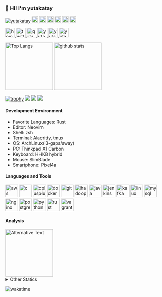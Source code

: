 ### 👋 Hi! I'm yutakatay

<p align="left"> 
  <a href="https://github.com/yutakatay/yutakatay/">
    <img src="https://komarev.com/ghpvc/?username=yutakatay" alt="yutakatay" />
  </a>
  <a href="http://twitter.com/yutakatay">
    <img height="20" src="https://img.shields.io/twitter/follow/yutakatay?label=Twitter&logo=twitter&style=flat" />
  </a>
  <a href="https://github.com/yutakatay">
    <img height="20" src="https://img.shields.io/github/followers/yutakatay?label=follow&logo=github&style=flat" />
  </a>
  <a href="https://www.reddit.com/user/yutakatay">
    <img height="20" src="https://img.shields.io/reddit/user-karma/combined/yutakatay?label=Reddit&logo=reddit&style=flat" />
  </a>
  <a href="https://stackoverflow.com/users/5720201/yutakatay">
    <img height="20" src="https://img.shields.io/stackexchange/stackoverflow/r/5720201?label=StackOverflow&logo=stack-overflow&style=flat" />
  </a>
  <a href="http://qiita.com/yutakatay">
    <img height="20" src="https://qiita-badge.apiapi.app/s/yutakatay/posts.svg" />
  </a>
  <a href="http://qiita.com/yutakatay">
    <img height="20" src="https://qiita-badge.apiapi.app/s/yutakatay/contributions.svg" />
  </a>
</p>

<p align="left"> 
  <a href="https://yutakatay.github.io/">
    <img alt="homepage" width="30px" src="https://image.flaticon.com/icons/svg/565/565527.svg" />
  </a>
  <a href="https://twitter.com/yutakatay">
    <img alt="twitter" width="30px" src="https://image.flaticon.com/icons/svg/123/123728.svg" />
  </a>
  <a href="https://qiita.com/yutakatay">
    <img alt="qiita" width="30px" src="https://simpleicons.org/icons/qiita.svg" />
  </a>
  <a href="https://dev.to/yutakatay" target="blank">
    <img src="https://cdn.jsdelivr.net/npm/simple-icons@3.0.1/icons/dev-dot-to.svg" alt="yutakatay" height="30" width="30" />
  </a>
  <a href="https://stackoverflow.com/users/yutakatay" target="blank">
    <img src="https://cdn.jsdelivr.net/npm/simple-icons@3.0.1/icons/stackoverflow.svg" alt="yutakatay" height="30" width="30" />
  </a>
  <a href="https://www.quora.com/profile/Yutakatay" target="blank">
    <img src="https://www.flaticon.com/svg/static/icons/svg/732/732105.svg" alt="yutakatay" height="30" width="30" />
  </a>
</p>

<p align="left"> 
  <img alt="Top Langs" height="150px" src="https://github-readme-stats.vercel.app/api/top-langs/?username=yutakatay&layout=compact&count_private=true&show_icons=true&show_icons=true&theme=onedark" />
  <img alt="github stats" height="150px" src="https://github-readme-stats.vercel.app/api?username=yutakatay&count_private=true&show_icons=true&show_icons=true&theme=onedark" />
</p>

[![trophy](https://github-profile-trophy.vercel.app/?username=yutakatay&theme=gruvbox)](https://github.com/ryo-ma/github-profile-trophy)
[![](https://raw.githubusercontent.com/yutakatay/yutakatay/master/profile-summary-card-output/dracula/0-profile-details.svg)](https://github.com/vn7n24fzkq/github-profile-summary-cards)
[![](https://raw.githubusercontent.com/yutakatay/yutakatay/master/profile-summary-card-output/dracula/1-repos-per-language.svg)](https://github.com/vn7n24fzkq/github-profile-summary-cards)
[![](https://raw.githubusercontent.com/yutakatay/yutakatay/master/profile-summary-card-output/dracula/2-most-commit-language.svg)](https://github.com/vn7n24fzkq/github-profile-summary-cards)


#### Development Environment

- Favorite Languages: Rust
- Editor: Neovim
- Shell: zsh
- Terminal: Alacritty, tmux
- OS: ArchLinux(i3-gaps/sway)
- PC: Thinkpad X1 Carbon
- Keyboard: HHKB hybrid
- Mouse: SlimBlade
- Smartphone: Pixel4a

#### Languages and Tools

<p align="left"><img src="https://devicons.github.io/devicon/devicon.git/icons/amazonwebservices/amazonwebservices-original-wordmark.svg" alt="aws" width="40" height="40"/> <img src="https://devicons.github.io/devicon/devicon.git/icons/c/c-original.svg" alt="c" width="40" height="40"/> <img src="https://devicons.github.io/devicon/devicon.git/icons/cplusplus/cplusplus-original.svg" alt="cplusplus" width="40" height="40"/> <img src="https://devicons.github.io/devicon/devicon.git/icons/docker/docker-original-wordmark.svg" alt="docker" width="40" height="40"/> <img src="https://www.vectorlogo.zone/logos/git-scm/git-scm-icon.svg" alt="git" width="40" height="40"/> <img src="https://www.vectorlogo.zone/logos/apache_hadoop/apache_hadoop-icon.svg" alt="hadoop" width="40" height="40"/> <img src="https://devicons.github.io/devicon/devicon.git/icons/java/java-original-wordmark.svg" alt="java" width="40" height="40"/> <img src="https://www.vectorlogo.zone/logos/jenkins/jenkins-icon.svg" alt="jenkins" width="40" height="40"/> <img src="https://www.vectorlogo.zone/logos/apache_kafka/apache_kafka-icon.svg" alt="kafka" width="40" height="40"/> <img src="https://devicons.github.io/devicon/devicon.git/icons/linux/linux-original.svg" alt="linux" width="40" height="40"/> <img src="https://devicons.github.io/devicon/devicon.git/icons/mysql/mysql-original-wordmark.svg" alt="mysql" width="40" height="40"/> <img src="https://devicons.github.io/devicon/devicon.git/icons/nginx/nginx-original.svg" alt="nginx" width="40" height="40"/> <img src="https://devicons.github.io/devicon/devicon.git/icons/postgresql/postgresql-original-wordmark.svg" alt="postgresql" width="40" height="40"/> <img src="https://devicons.github.io/devicon/devicon.git/icons/python/python-original.svg" alt="python" width="40" height="40"/> <img src="https://devicons.github.io/devicon/devicon.git/icons/rust/rust-plain.svg" alt="rust" width="40" height="40"/> <img src="https://www.vectorlogo.zone/logos/vagrantup/vagrantup-icon.svg" alt="vagrant" width="40" height="40"/></p>


#### Analysis

<img height="150" src="https://github.com/yutakatay/yutakatay/blob/master/images/stat.svg" alt="Alternative Text"/>

<details>
  <summary>Other Statics</summary>
  <!--START_SECTION:waka-->
**🐱 My Github Data** 

> 🏆 2,713 Contributions in the Year 2020
 > 
> 📦 8.3 kB Used in Github's Storage 
 > 
> 🚫 Not Opted to Hire
 > 
> 📜 24 Public Repositories
 > 
> 🔑 0 Private Repository 
 > 
**I'm an Early 🐤** 

```text
🌞 Morning    46 commits     ███░░░░░░░░░░░░░░░░░░░░░░   12.14% 
🌆 Daytime    145 commits    █████████░░░░░░░░░░░░░░░░   38.26% 
🌃 Evening    140 commits    █████████░░░░░░░░░░░░░░░░   36.94% 
🌙 Night      48 commits     ███░░░░░░░░░░░░░░░░░░░░░░   12.66%

```
📅 **I'm Most Productive on Sunday** 

```text
Monday       61 commits     ████░░░░░░░░░░░░░░░░░░░░░   16.09% 
Tuesday      62 commits     ████░░░░░░░░░░░░░░░░░░░░░   16.36% 
Wednesday    39 commits     ██░░░░░░░░░░░░░░░░░░░░░░░   10.29% 
Thursday     60 commits     ████░░░░░░░░░░░░░░░░░░░░░   15.83% 
Friday       28 commits     █░░░░░░░░░░░░░░░░░░░░░░░░   7.39% 
Saturday     52 commits     ███░░░░░░░░░░░░░░░░░░░░░░   13.72% 
Sunday       77 commits     █████░░░░░░░░░░░░░░░░░░░░   20.32%

```


📊 **This Week I Spent My Time On** 

```text
⌚︎ Time Zone: Asia/Tokyo

💬 Programming Languages: 
Other                    64 hrs 4 mins       ████████████████████████░   95.85% 
YAML                     29 mins             ░░░░░░░░░░░░░░░░░░░░░░░░░   0.74% 
Bash                     28 mins             ░░░░░░░░░░░░░░░░░░░░░░░░░   0.7% 
JSON                     25 mins             ░░░░░░░░░░░░░░░░░░░░░░░░░   0.63% 
VimL                     21 mins             ░░░░░░░░░░░░░░░░░░░░░░░░░   0.53%

🔥 Editors: 
Chrome                   62 hrs 55 mins      ███████████████████████░░   94.14% 
Vim                      3 hrs 54 mins       █░░░░░░░░░░░░░░░░░░░░░░░░   5.86%

💻 Operating System: 
Linux                    66 hrs 50 mins      █████████████████████████   100.0%

```

**I Mostly Code in Vim script** 

```text
Vim script               7 repos             ██████████████░░░░░░░░░░░   58.33% 
Shell                    2 repos             ████░░░░░░░░░░░░░░░░░░░░░   16.67% 
Rust                     2 repos             ████░░░░░░░░░░░░░░░░░░░░░   16.67% 
AutoHotkey               1 repo              ██░░░░░░░░░░░░░░░░░░░░░░░   8.33%

```


**Timeline**

![Chart not found](https://raw.githubusercontent.com/yutakatay/yutakatay/master/charts/bar_graph.png) 


<!--END_SECTION:waka-->
</details>


![wakatime](https://github.com/yutakatay/yutakatay/workflows/Waka%20Readme/badge.svg)
